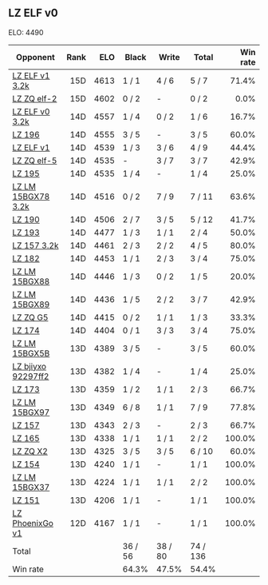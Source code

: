 ## LZ ELF v0 ##

ELO: 4490

Opponent | Rank | ELO | Black | Write | Total | Win rate
---------|-----:|----:|-------|-------|-------|-------:
[LZ ELF v1 3.2k](LZ%20ELF%20v1%203.2k.md) | 15D | 4613 | 1 / 1 | 4 / 6 | 5 / 7 | 71.4%
[LZ ZQ elf-2](LZ%20ZQ%20elf-2.md) | 15D | 4602 | 0 / 2 | - | 0 / 2 | 0.0%
[LZ ELF v0 3.2k](LZ%20ELF%20v0%203.2k.md) | 14D | 4557 | 1 / 4 | 0 / 2 | 1 / 6 | 16.7%
[LZ 196](LZ%20196.md) | 14D | 4555 | 3 / 5 | - | 3 / 5 | 60.0%
[LZ ELF v1](LZ%20ELF%20v1.md) | 14D | 4539 | 1 / 3 | 3 / 6 | 4 / 9 | 44.4%
[LZ ZQ elf-5](LZ%20ZQ%20elf-5.md) | 14D | 4535 | - | 3 / 7 | 3 / 7 | 42.9%
[LZ 195](LZ%20195.md) | 14D | 4535 | 1 / 4 | - | 1 / 4 | 25.0%
[LZ LM 15BGX78 3.2k](LZ%20LM%2015BGX78%203.2k.md) | 14D | 4516 | 0 / 2 | 7 / 9 | 7 / 11 | 63.6%
[LZ 190](LZ%20190.md) | 14D | 4506 | 2 / 7 | 3 / 5 | 5 / 12 | 41.7%
[LZ 193](LZ%20193.md) | 14D | 4477 | 1 / 3 | 1 / 1 | 2 / 4 | 50.0%
[LZ 157 3.2k](LZ%20157%203.2k.md) | 14D | 4461 | 2 / 3 | 2 / 2 | 4 / 5 | 80.0%
[LZ 182](LZ%20182.md) | 14D | 4453 | 1 / 1 | 2 / 3 | 3 / 4 | 75.0%
[LZ LM 15BGX88](LZ%20LM%2015BGX88.md) | 14D | 4446 | 1 / 3 | 0 / 2 | 1 / 5 | 20.0%
[LZ LM 15BGX89](LZ%20LM%2015BGX89.md) | 14D | 4436 | 1 / 5 | 2 / 2 | 3 / 7 | 42.9%
[LZ ZQ G5](LZ%20ZQ%20G5.md) | 14D | 4415 | 0 / 2 | 1 / 1 | 1 / 3 | 33.3%
[LZ 174](LZ%20174.md) | 14D | 4404 | 0 / 1 | 3 / 3 | 3 / 4 | 75.0%
[LZ LM 15BGX5B](LZ%20LM%2015BGX5B.md) | 13D | 4389 | 3 / 5 | - | 3 / 5 | 60.0%
[LZ bjiyxo 92297ff2](LZ%20bjiyxo%2092297ff2.md) | 13D | 4382 | 1 / 4 | - | 1 / 4 | 25.0%
[LZ 173](LZ%20173.md) | 13D | 4359 | 1 / 2 | 1 / 1 | 2 / 3 | 66.7%
[LZ LM 15BGX97](LZ%20LM%2015BGX97.md) | 13D | 4349 | 6 / 8 | 1 / 1 | 7 / 9 | 77.8%
[LZ 157](LZ%20157.md) | 13D | 4343 | 2 / 3 | - | 2 / 3 | 66.7%
[LZ 165](LZ%20165.md) | 13D | 4338 | 1 / 1 | 1 / 1 | 2 / 2 | 100.0%
[LZ ZQ X2](LZ%20ZQ%20X2.md) | 13D | 4325 | 3 / 5 | 3 / 5 | 6 / 10 | 60.0%
[LZ 154](LZ%20154.md) | 13D | 4240 | 1 / 1 | - | 1 / 1 | 100.0%
[LZ LM 15BGX37](LZ%20LM%2015BGX37.md) | 13D | 4224 | 1 / 1 | 1 / 1 | 2 / 2 | 100.0%
[LZ 151](LZ%20151.md) | 13D | 4206 | 1 / 1 | - | 1 / 1 | 100.0%
[LZ PhoenixGo v1](LZ%20PhoenixGo%20v1.md) | 12D | 4167 | 1 / 1 | - | 1 / 1 | 100.0%
Total | | | 36 / 56 | 38 / 80 | 74 / 136 | 
Win rate| | | 64.3% | 47.5% | 54.4% | 

